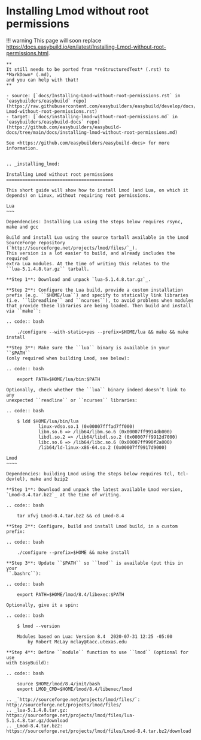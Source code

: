 # Installing Lmod without root permissions

!!! warning
    This page will soon replace <https://docs.easybuild.io/en/latest/Installing-Lmod-without-root-permissions.html>.

    **
    It still needs to be ported from *reStructuredText* (.rst) to *MarkDown* (.md),  
    and you can help with that!
    **

    - source: [`docs/Installing-Lmod-without-root-permissions.rst` in `easybuilders/easybuild` repo](https://raw.githubusercontent.com/easybuilders/easybuild/develop/docs/Installing-Lmod-without-root-permissions.rst)
    - target: [`docs/installing-lmod-without-root-permissions.md` in `easybuilders/easybuild-docs` repo](https://github.com/easybuilders/easybuild-docs/tree/main/docs/installing-lmod-without-root-permissions.md)

    See <https://github.com/easybuilders/easybuild-docs> for more information.
```

.. _installing_lmod:

Installing Lmod without root permissions
========================================

This short guide will show how to install Lmod (and Lua, on which it
depends) on Linux, without requiring root permissions.

Lua
~~~

Dependencies: Installing Lua using the steps below requires rsync, make and gcc

Build and install Lua using the source tarball available in the Lmod
SourceForge repository (`http://sourceforge.net/projects/lmod/files/`_).
This version is a lot easier to build, and already includes the required
extra Lua modules. At the time of writing this relates to the
``lua-5.1.4.8.tar.gz`` tarball.

**Step 1**: Download and unpack `lua-5.1.4.8.tar.gz`_.

**Step 2**: Configure the Lua build, provide a custom installation
prefix (e.g. ``$HOME/lua``) and specify to statically link libraries
(i.e. ``libreadline`` and ``ncurses``), to avoid problems when modules
that provide these libraries are being loaded. Then build and install
via ``make``:

.. code:: bash

    ./configure --with-static=yes --prefix=$HOME/lua && make && make install

**Step 3**: Make sure the ``lua`` binary is available in your ``$PATH``
(only required when building Lmod, see below):

.. code:: bash

    export PATH=$HOME/lua/bin:$PATH

Optionally, check whether the ``lua`` binary indeed doesn’t link to any
unexpected ``readline`` or ``ncurses`` libraries:

.. code:: bash

    $ ldd $HOME/lua/bin/lua
            linux-vdso.so.1 (0x00007fffad7ff000)
            libm.so.6 => /lib64/libm.so.6 (0x00007ff9914db000)
            libdl.so.2 => /lib64/libdl.so.2 (0x00007ff9912d7000)
            libc.so.6 => /lib64/libc.so.6 (0x00007ff990f2a000)
            /lib64/ld-linux-x86-64.so.2 (0x00007ff9917d9000)

Lmod
~~~~

Dependencies: building Lmod using the steps below requires tcl, tcl-dev(el), make and bzip2

**Step 1**: Download and unpack the latest available Lmod version,
`Lmod-8.4.tar.bz2`_ at the time of writing.

.. code:: bash

    tar xfvj Lmod-8.4.tar.bz2 && cd Lmod-8.4

**Step 2**: Configure, build and install Lmod build, in a custom prefix:

.. code:: bash

    ./configure --prefix=$HOME && make install

**Step 3**: Update ``$PATH`` so ``lmod`` is available (put this in your
``.bashrc``):

.. code:: bash

    export PATH=$HOME/lmod/8.4/libexec:$PATH

Optionally, give it a spin:

.. code:: bash

    $ lmod --version

    Modules based on Lua: Version 8.4  2020-07-31 12:25 -05:00
        by Robert McLay mclay@tacc.utexas.edu

**Step 4**: Define ``module`` function to use ``lmod`` (optional for use
with EasyBuild):

.. code:: bash

    source $HOME/lmod/8.4/init/bash
    export LMOD_CMD=$HOME/lmod/8.4/libexec/lmod

.. _`http://sourceforge.net/projects/lmod/files/`: http://sourceforge.net/projects/lmod/files/
.. _lua-5.1.4.8.tar.gz: https://sourceforge.net/projects/lmod/files/lua-5.1.4.8.tar.gz/download
.. _Lmod-8.4.tar.bz2: https://sourceforge.net/projects/lmod/files/Lmod-8.4.tar.bz2/download


```
